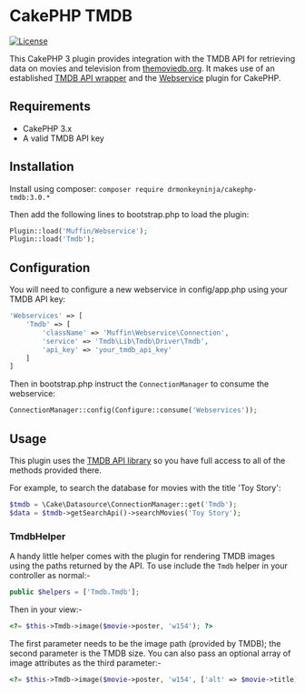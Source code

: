 # CakePHP TMDB

[![License](https://poser.pugx.org/drmonkeyninja/cakephp-tmdb/license.svg)](https://packagist.org/packages/drmonkeyninja/cakephp-tmdb)

This CakePHP 3 plugin provides integration with the TMDB API for retrieving data on movies and television from [themoviedb.org](https://www.themoviedb.org/). It makes use of an established [TMDB API wrapper](https://github.com/php-tmdb/api) and the [Webservice](https://github.com/UseMuffin/Webservice) plugin for CakePHP.

## Requirements

* CakePHP 3.x
* A valid TMDB API key

## Installation

Install using composer: `composer require drmonkeyninja/cakephp-tmdb:3.0.*`

Then add the following lines to bootstrap.php to load the plugin:
```php
Plugin::load('Muffin/Webservice');
Plugin::load('Tmdb');
```

## Configuration

You will need to configure a new webservice in config/app.php using your TMDB API key:
```php
'Webservices' => [
    'Tmdb' => [
        'className' => 'Muffin\Webservice\Connection',
        'service' => 'Tmdb\Lib\Tmdb\Driver\Tmdb',
        'api_key' => 'your_tmdb_api_key'
    ]
]
```

Then in bootstrap.php instruct the `ConnectionManager` to consume the webservice:
```php
ConnectionManager::config(Configure::consume('Webservices'));
```

## Usage

This plugin uses the [TMDB API library](https://github.com/php-tmdb/api) so you have full access to all of the methods provided there.

For example, to search the database for movies with the title 'Toy Story':
```php
$tmdb = \Cake\Datasource\ConnectionManager::get('Tmdb');
$data = $tmdb->getSearchApi()->searchMovies('Toy Story');
```

### TmdbHelper

A handy little helper comes with the plugin for rendering TMDB images using the paths returned by the API. To use include the `Tmdb` helper in your controller as normal:-

```php
public $helpers = ['Tmdb.Tmdb'];
```

Then in your view:-

```php
<?= $this->Tmdb->image($movie->poster, 'w154'); ?>
```

The first parameter needs to be the image path (provided by TMDB); the second parameter is the TMDB size. You can also pass an optional array of image attributes as the third parameter:-

```php
<?= $this->Tmdb->image($movie->poster, 'w154', ['alt' => $movie->title]); ?>
```

